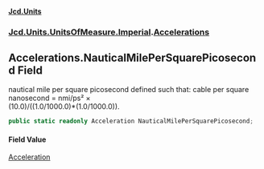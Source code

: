 #### [Jcd.Units](index.md 'index')
### [Jcd.Units.UnitsOfMeasure.Imperial](Jcd.Units.UnitsOfMeasure.Imperial.md 'Jcd.Units.UnitsOfMeasure.Imperial').[Accelerations](Accelerations.md 'Jcd.Units.UnitsOfMeasure.Imperial.Accelerations')

## Accelerations.NauticalMilePerSquarePicosecond Field

nautical mile per square picosecond defined such that: cable per square nanosecond = nmi/ps² ×  
(10.0)/((1.0/1000.0)*(1.0/1000.0)).

```csharp
public static readonly Acceleration NauticalMilePerSquarePicosecond;
```

#### Field Value
[Acceleration](Acceleration.md 'Jcd.Units.UnitTypes.Acceleration')